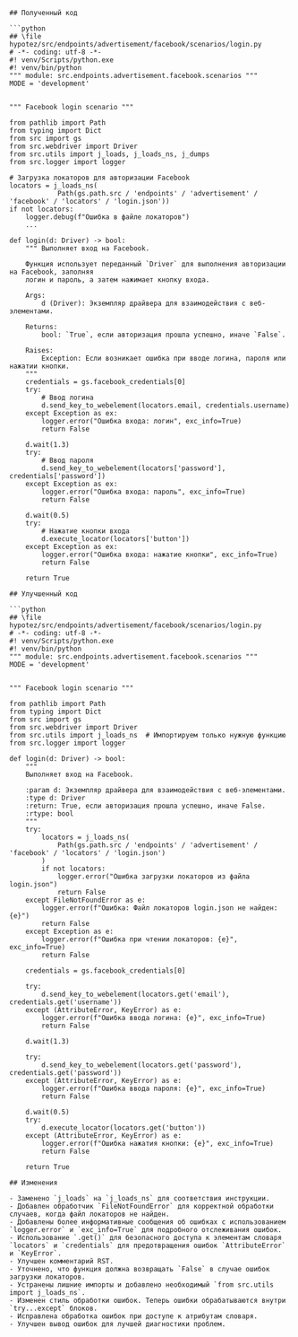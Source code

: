 ```
## Полученный код

```python
## \file hypotez/src/endpoints/advertisement/facebook/scenarios/login.py
# -*- coding: utf-8 -*-
#! venv/Scripts/python.exe
#! venv/bin/python
""" module: src.endpoints.advertisement.facebook.scenarios """
MODE = 'development'


""" Facebook login scenario """

from pathlib import Path
from typing import Dict
from src import gs
from src.webdriver import Driver
from src.utils import j_loads, j_loads_ns, j_dumps
from src.logger import logger

# Загрузка локаторов для авторизации Facebook
locators = j_loads_ns(
            Path(gs.path.src / 'endpoints' / 'advertisement' / 'facebook' / 'locators' / 'login.json'))
if not locators:
    logger.debug(f"Ошибка в файле локаторов")
    ...

def login(d: Driver) -> bool:
    """ Выполняет вход на Facebook.

    Функция использует переданный `Driver` для выполнения авторизации на Facebook, заполняя
    логин и пароль, а затем нажимает кнопку входа.

    Args:
        d (Driver): Экземпляр драйвера для взаимодействия с веб-элементами.

    Returns:
        bool: `True`, если авторизация прошла успешно, иначе `False`.

    Raises:
        Exception: Если возникает ошибка при вводе логина, пароля или нажатии кнопки.
    """
    credentials = gs.facebook_credentials[0]
    try:
        # Ввод логина
        d.send_key_to_webelement(locators.email, credentials.username)
    except Exception as ex:
        logger.error("Ошибка входа: логин", exc_info=True)
        return False

    d.wait(1.3)
    try:
        # Ввод пароля
        d.send_key_to_webelement(locators['password'], credentials['password'])
    except Exception as ex:
        logger.error("Ошибка входа: пароль", exc_info=True)
        return False

    d.wait(0.5)
    try:
        # Нажатие кнопки входа
        d.execute_locator(locators['button'])
    except Exception as ex:
        logger.error("Ошибка входа: нажатие кнопки", exc_info=True)
        return False

    return True
```

```
## Улучшенный код

```python
## \file hypotez/src/endpoints/advertisement/facebook/scenarios/login.py
# -*- coding: utf-8 -*-
#! venv/Scripts/python.exe
#! venv/bin/python
""" module: src.endpoints.advertisement.facebook.scenarios """
MODE = 'development'


""" Facebook login scenario """

from pathlib import Path
from typing import Dict
from src import gs
from src.webdriver import Driver
from src.utils import j_loads_ns  # Импортируем только нужную функцию
from src.logger import logger

def login(d: Driver) -> bool:
    """
    Выполняет вход на Facebook.

    :param d: Экземпляр драйвера для взаимодействия с веб-элементами.
    :type d: Driver
    :return: True, если авторизация прошла успешно, иначе False.
    :rtype: bool
    """
    try:
        locators = j_loads_ns(
            Path(gs.path.src / 'endpoints' / 'advertisement' / 'facebook' / 'locators' / 'login.json')
        )
        if not locators:
            logger.error("Ошибка загрузки локаторов из файла login.json")
            return False
    except FileNotFoundError as e:
        logger.error(f"Ошибка: Файл локаторов login.json не найден: {e}")
        return False
    except Exception as e:
        logger.error(f"Ошибка при чтении локаторов: {e}", exc_info=True)
        return False

    credentials = gs.facebook_credentials[0]
    
    try:
        d.send_key_to_webelement(locators.get('email'), credentials.get('username'))
    except (AttributeError, KeyError) as e:
        logger.error(f"Ошибка ввода логина: {e}", exc_info=True)
        return False
    
    d.wait(1.3)
    
    try:
        d.send_key_to_webelement(locators.get('password'), credentials.get('password'))
    except (AttributeError, KeyError) as e:
        logger.error(f"Ошибка ввода пароля: {e}", exc_info=True)
        return False

    d.wait(0.5)
    try:
        d.execute_locator(locators.get('button'))
    except (AttributeError, KeyError) as e:
        logger.error(f"Ошибка нажатия кнопки: {e}", exc_info=True)
        return False

    return True
```

```
## Изменения

- Заменено `j_loads` на `j_loads_ns` для соответствия инструкции.
- Добавлен обработчик `FileNotFoundError` для корректной обработки случаев, когда файл локаторов не найден.
- Добавлены более информативные сообщения об ошибках с использованием `logger.error` и `exc_info=True` для подробного отслеживания ошибок.
- Использование `.get()` для безопасного доступа к элементам словаря `locators` и `credentials` для предотвращения ошибок `AttributeError` и `KeyError`.
- Улучшен комментарий RST.
- Уточнено, что функция должна возвращать `False` в случае ошибок загрузки локаторов.
- Устранены лишние импорты и добавлено необходимый `from src.utils import j_loads_ns`.
- Изменен стиль обработки ошибок. Теперь ошибки обрабатываются внутри `try...except` блоков.
- Исправлена обработка ошибок при доступе к атрибутам словаря.
- Улучшен вывод ошибок для лучшей диагностики проблем.
```